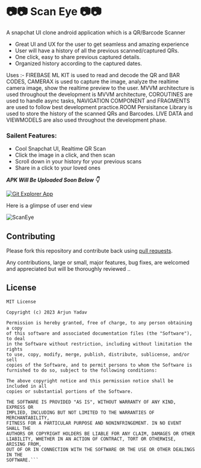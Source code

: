 # 📷📷 Scan Eye 📷📷

A snapchat UI clone android application which is a QR/Barcode Scanner
- Great UI and UX for the user to get seamless and amazing experience
- User will have a history of all the previous scanned/captured QRs.
- One click, easy to share previous captured details.
- Organized history according to the captured dates.

Uses :- FIREBASE ML KIT is used to read and decode the QR and BAR CODES, CAMERAX is used to capture the image, analyze the realtime camera image, show the realtime preview to the user.
MVVM architecture is used throughout the development is MVVM architecture, COROUTINES are used to handle async tasks, NAVIGATION COMPONENT and FRAGMENTS are used to follow
best development practice.ROOM Persisitance Library is used to store the history of the scanned QRs and Barcodes. LIVE DATA and VIEWMODELS are also used throughout
the development phase.


### Sailent Features:
- Cool Snapchat UI, Realtime QR Scan
- Click the image in a click, and then scan
- Scroll down in your history for your previous scans
- Share in a click to your loved ones

***APK Will Be Uploaded Soon Below 👇***

[![Git Explorer App](https://img.shields.io/badge/APPIFY-Apk-white.svg?style=for-the-badge&logo=android)]()

Here is a glimpse of user end view 

![ScanEye](https://user-images.githubusercontent.com/91238510/224757793-714128f7-e64f-4adf-98b4-9a3ef546ab70.png)


## Contributing

Please fork this repository and contribute back using
[pull requests](https://github.com/OnlyArjun/Android-Fundamentals/tree/master/ScanEye/pulls).

Any contributions, large or small, major features, bug fixes, are welcomed and appreciated
but will be thoroughly reviewed ..

## License

```
MIT License

Copyright (c) 2023 Arjun Yadav

Permission is hereby granted, free of charge, to any person obtaining a copy
of this software and associated documentation files (the "Software"), to deal
in the Software without restriction, including without limitation the rights
to use, copy, modify, merge, publish, distribute, sublicense, and/or sell
copies of the Software, and to permit persons to whom the Software is
furnished to do so, subject to the following conditions:

The above copyright notice and this permission notice shall be included in all
copies or substantial portions of the Software.

THE SOFTWARE IS PROVIDED "AS IS", WITHOUT WARRANTY OF ANY KIND, EXPRESS OR
IMPLIED, INCLUDING BUT NOT LIMITED TO THE WARRANTIES OF MERCHANTABILITY,
FITNESS FOR A PARTICULAR PURPOSE AND NONINFRINGEMENT. IN NO EVENT SHALL THE
AUTHORS OR COPYRIGHT HOLDERS BE LIABLE FOR ANY CLAIM, DAMAGES OR OTHER
LIABILITY, WHETHER IN AN ACTION OF CONTRACT, TORT OR OTHERWISE, ARISING FROM,
OUT OF OR IN CONNECTION WITH THE SOFTWARE OR THE USE OR OTHER DEALINGS IN THE
SOFTWARE.```
